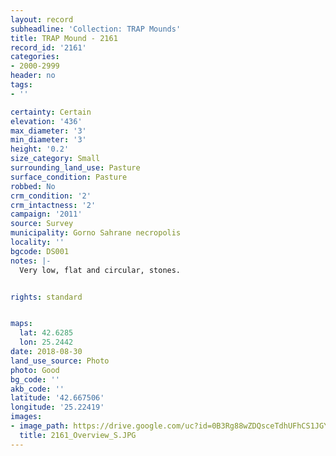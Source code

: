 ```yaml
---
layout: record
subheadline: 'Collection: TRAP Mounds'
title: TRAP Mound - 2161
record_id: '2161'
categories:
- 2000-2999
header: no
tags:
- ''

certainty: Certain
elevation: '436'
max_diameter: '3'
min_diameter: '3'
height: '0.2'
size_category: Small
surrounding_land_use: Pasture
surface_condition: Pasture
robbed: No
crm_condition: '2'
crm_intactness: '2'
campaign: '2011'
source: Survey
municipality: Gorno Sahrane necropolis
locality: ''
bgcode: DS001
notes: |-
  Very low, flat and circular, stones.


rights: standard


maps:
  lat: 42.6285
  lon: 25.2442
date: 2018-08-30
land_use_source: Photo
photo: Good
bg_code: ''
akb_code: ''
latitude: '42.667506'
longitude: '25.22419'
images:
- image_path: https://drive.google.com/uc?id=0B3Rg88wZDQsceTdhUFhCS1JGYms
  title: 2161_Overview_S.JPG
---
```

